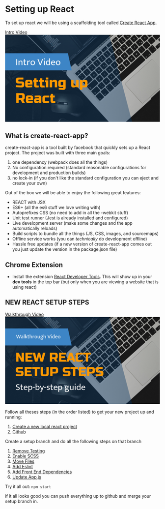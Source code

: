 # Setting up React
To set up react we will be using a scaffolding tool called [Create React App](https://github.com/facebook/create-react-app).

[Intro Video](https://www.screencast.com/t/ayjiMtnasAeY)
[![Image of Intro Video](./intro.png)](https://www.screencast.com/t/ayjiMtnasAeY)

## What is create-react-app?
create-react-app is a tool built by facebook that quickly sets up a React project.  The project was built with three main goals:
1. one dependency (webpack does all the things)
2. No configuration required (standard reasonable configurations for development and production builds)
3. no lock-in (if you don't like the standard configuration you can eject and create your own)

Out of the box we will be able to enjoy the following great features:
* REACT with JSX
* ES6+ (all the es6 stuff we love writing with)
* Autoprefixes CSS (no need to add in all the -webkit stuff)
* Unit test runner (Jest is already installed and configured)
* Live development server (make some changes and the app automatically reloads)
* Build scripts to bundle all the things (JS, CSS, images, and sourcemaps)
* Offline service works (you can *technically* do development offline)
* Hassle free updates (if a new version of create-react-app comes out you just update the version in the package.json file)

## Chrome Extension
- Install the extension [React Developer Tools](https://chrome.google.com/webstore/detail/react-developer-tools/fmkadmapgofadopljbjfkapdkoienihi?hl=en). This will show up in your **dev tools** in the top bar (but only when you are viewing a website that is using react)

## NEW REACT SETUP STEPS

[Walkthrough Video](https://www.screencast.com/t/jJVYX4VK)
[![Image of React Steps Video](./react-steps.png)](https://www.screencast.com/t/jJVYX4VK)

Follow all theses steps (in the order listed) to get your new project up and running:
1. [Create a new local react project](./react-setup-steps/local-project.md)
1. [Github](./react-setup-steps/github-setup.md)

Create a setup branch and do all the following steps on that branch
1. [Remove Testing](./react-setup-steps/kill-testing.md)
1. [Enable SCSS](./react-setup-steps/add-scss.md)
1. [Move Files](./react-setup-steps/move-files.md)
1. [Add Eslint](./react-setup-steps/add-eslint.md)
1. [Add Front End Dependencies](./react-setup-steps/add-fontend-dependencies.md)
1. [Update App.js](./react-setup-steps/react-classes.md)

Try it all out: `npm start`

if it all looks good you can push everything up to github and merge your setup branch in.
